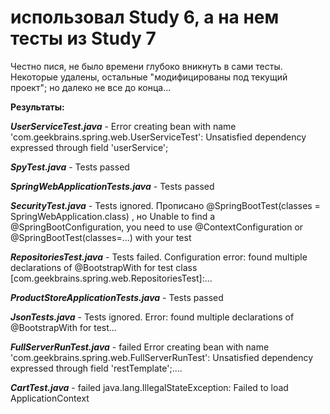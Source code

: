 # использовал Study 6, а на нем тесты из Study 7
Честно пися, не было времени глубоко вникнуть в сами тесты. Некоторые удалены, остальные "модифицированы под текущий проект"; но далеко не все до конца...


**Результаты:**

***UserServiceTest.java***  - Error creating bean with name 'com.geekbrains.spring.web.UserServiceTest': Unsatisfied dependency expressed through field 'userService';

***SpyTest.java***  - Tests passed

***SpringWebApplicationTests.java***  - Tests passed

***SecurityTest.java*** - Tests ignored. Прописано @SpringBootTest(classes = SpringWebApplication.class) , но  Unable to find a @SpringBootConfiguration, you need to use @ContextConfiguration or @SpringBootTest(classes=...) with your test

***RepositoriesTest.java*** - Tests failed. Configuration error: found multiple declarations of @BootstrapWith for test class [com.geekbrains.spring.web.RepositoriesTest]:...

***ProductStoreApplicationTests.java***  - Tests passed

***JsonTests.java***  - Tests ignored. Error: found multiple declarations of @BootstrapWith for test...

***FullServerRunTest.java***  - failed Error creating bean with name 'com.geekbrains.spring.web.FullServerRunTest': Unsatisfied dependency expressed through field 'restTemplate';....

***CartTest.java*** - failed java.lang.IllegalStateException: Failed to load ApplicationContext
